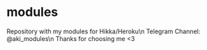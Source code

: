 # modules
Repository with my modules for Hikka/Heroku\n
Telegram Channel: @aki_modules\n
Thanks for choosing me <3
